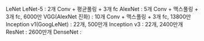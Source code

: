 LeNet
LeNet-5 : 2개 Conv + 평균풀링 + 3개 fc
AlexNet : 5개 Conv + 맥스풀링 + 3개 fc, 6000만
VGG(AlexNet 진화) : 10개 Conv + 맥스풀링 + 3개 fc, 13800만
Inception v1(GoogLeNet) : 22개, 500만개
Inception v3 : 22개, 2400만개
ResNet : 2600만개
DenseNet : 

